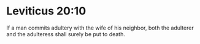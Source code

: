 # Leviticus 20:10

If a man commits adultery with the wife of his neighbor, both the adulterer and the adulteress shall surely be put to death.
